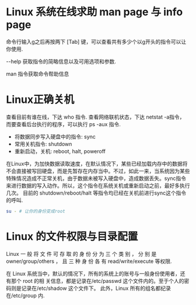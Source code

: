 # Linux 系统在线求助 man page 与 info page

命令行输入g之后再按两下 [Tab] 键，可以查看共有多少个以g开头的指令可以让你使用.

--help 获取指令的简略信息以及可用选项和参数.

man 指令获取命令帮助信息

# Linux正确关机

查看目前有谁在线，下达 who 指令. 查看网络联机状态，下达 netstat -a指令， 而要查看后台执行的程序，可以执行 ps -aux 指令.

- 将数据同步写入硬盘中的指令: sync
- 常用关机指令: shutdown
- 重新启动，关机: reboot, halt, poweroff 

在Linux中，为加快数据读取速度，在默认情况下，某些已经加载内存中的数据将不会直接被写回硬盘，而是先暂存在内存当中。不过，如此一来，当系统因为某些特殊情况造成不正常关机，由于数据未被写入硬盘中，造成数据丢失。sync指令来进行数据的写入动作。所以，这个指令在系统关机或重新启动之前，最好多执行几次。 目前的 shutdown/reboot/halt 等指令均已经在关机前进行sync这个指令的呼叫.

```bash
su - # 让你的身份变成root
```

# Linux 的文件权限与目录配置

Linux 一 般 将 文 件 可 存 取 的 身 份 分 为 三 个 类 别 ， 分 别 是 owner/group/others ， 且 三 种 身 份 各 有
read/write/execute 等权限.

在 Linux 系统当中，默认的情况下，所有的系统上的账号与一般身份使用者，还有那个 root 的相
关信息，都是记录在/etc/passwd 这个文件内的。至于个人的密码则是记录在/etc/shadow 这个文件下。
此外，Linux 所有的组名都纪录在/etc/group 内.
